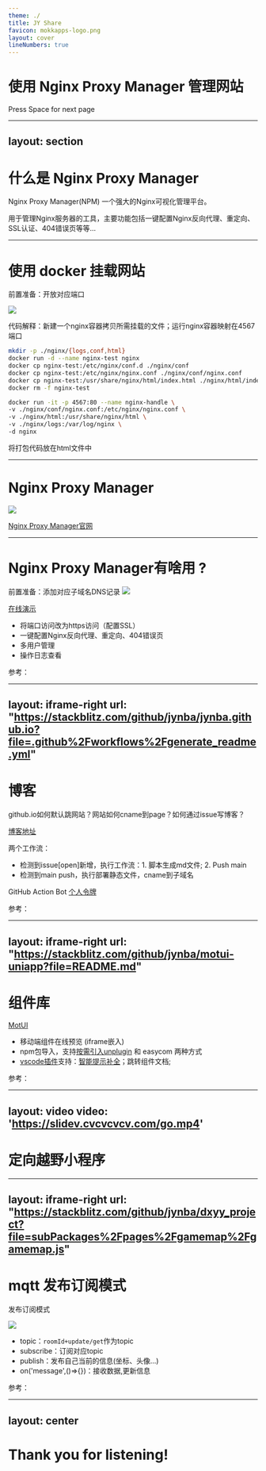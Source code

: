 ```yaml
---
theme: ./
title: JY Share
favicon: mokkapps-logo.png
layout: cover
lineNumbers: true
---
```


# 使用 Nginx Proxy Manager 管理网站


<div class="pt-12">
  <span @click="next" class="px-2 p-1 rounded cursor-pointer hover:bg-white hover:bg-opacity-10">
    Press Space for next page <carbon:arrow-right class="inline"/>
  </span>
</div>

---
layout: section
---

# 什么是 Nginx Proxy Manager

Nginx Proxy Manager(NPM) 一个强大的Nginx可视化管理平台。

用于管理Nginx服务器的工具，主要功能包括一键配置Nginx反向代理、重定向、SSL认证、404错误页等等...

---

# 使用 docker 挂载网站

前置准备：开放对应端口

<img class="w-full" src="/port.png">

代码解释：新建一个nginx容器拷贝所需挂载的文件；运行nginx容器映射在4567端口

```bash
mkdir -p ./nginx/{logs,conf,html}
docker run -d --name nginx-test nginx
docker cp nginx-test:/etc/nginx/conf.d ./nginx/conf
docker cp nginx-test:/etc/nginx/nginx.conf ./nginx/conf/nginx.conf
docker cp nginx-test:/usr/share/nginx/html/index.html ./nginx/html/index.html
docker rm -f nginx-test

docker run -it -p 4567:80 --name nginx-handle \
-v ./nginx/conf/nginx.conf:/etc/nginx/nginx.conf \
-v ./nginx/html:/usr/share/nginx/html \
-v ./nginx/logs:/var/log/nginx \
-d nginx
```

将打包代码放在html文件中

---

# Nginx Proxy Manager

<img class="w-full" src="/banner.png">

[Nginx Proxy Manager官网](https://nginxproxymanager.com)

---

# Nginx Proxy Manager有啥用 ?

前置准备：添加对应子域名DNS记录
<img class="w-full" src="/handle.png">

[在线演示](https://npm.cvcvcvcv.com)
* 将端口访问改为https访问（配置SSL）
* 一键配置Nginx反向代理、重定向、404错误页
* 多用户管理
* 操作日志查看


<div class="abs-b mx-14 my-12">
  <span class="opacity-50">参考：</span>
  <Reference name="Nginx Proxy Manager的配置和使用" url="https://blog.fjy.zone/archives/nginx-proxy-manager" />
</div>

---
layout: iframe-right
url: "https://stackblitz.com/github/jynba/jynba.github.io?file=.github%2Fworkflows%2Fgenerate_readme.yml"
---

# 博客

github.io如何默认跳网站？网站如何cname到page？如何通过issue写博客？

[博客地址](https://jyblog.cvcvcvcv.com/timeline)

两个工作流： 
* 检测到issue[open]新增，执行工作流：1. 脚本生成md文件; 2. Push main
* 检测到main push，执行部署静态文件，cname到子域名

GitHub Action Bot [个人令牌](https://github.com/settings/tokens)


<div class="abs-b mx-14 my-12">
  <span class="opacity-50">参考：</span>
  <Reference name="利用Octokit与GitHub交互" url="https://jyblog.cvcvcvcv.com/timeline/issue-60" />
</div>


---
layout: iframe-right
url: "https://stackblitz.com/github/jynba/motui-uniapp?file=README.md"
---

# 组件库
[MotUI](https://motui.cvcvcvcv.com)

* 移动端组件在线预览 (iframe嵌入)
* npm包导入，支持[按需引入unplugin](https://uni-helper.js.org/vite-plugin-uni-components) 和 easycom 两种方式
* [vscode插件](https://github.com/jynba/motui-vscode-extension)支持：[智能提示补全](https://juejin.cn/post/7138308389595152420)；跳转组件文档;

<div class="abs-b mx-14 my-12">
  <span class="opacity-50">参考：</span>
  <Reference name="uni-helper 按需导入" url="https://uni-helper.js.org/vite-plugin-uni-components" />
  <Reference name="实现全局组件在代码编辑器中的智能提示" url="https://juejin.cn/post/7138308389595152420" />
  <Reference name="如何发布一个vscode插件" url="https://juejin.cn/post/7076649162653040647" />
  <Reference name="vscode插件管理" url="https://marketplace.visualstudio.com/manage/publishers/motui" />
</div>

---
layout: video
video: 'https://slidev.cvcvcvcv.com/go.mp4'
---

# 定向越野小程序

---
layout: iframe-right
url: "https://stackblitz.com/github/jynba/dxyy_project?file=subPackages%2Fpages%2Fgamemap%2Fgamemap.js"
---

# mqtt 发布订阅模式

发布订阅模式

<img class="w-full" src="/subscribe.png">

* topic：`roomId+update/get`作为topic
* subscribe：订阅对应topic 
* publish：发布自己当前的信息(坐标、头像...)
* on('message',()=>{})：接收数据,更新信息


<div class="abs-b mx-14 my-12">
  <span class="opacity-50">参考：</span>
  <Reference name="微信小程序接入MQTT" url="https://docs.emqx.com/zh/emqx/latest/connect-emqx/wechat-miniprogram.html" />
</div>

---
layout: center
---

# Thank you for listening!

<div class="abs-b mx-14 my-12">
  <Reference name="Repository" url="https://github.com/jynba" />
  <Reference name="Slides" url="https://slidev.cvcvcvcv.com" />
</div>

